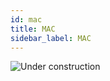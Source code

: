 ```yaml
---
id: mac
title: MAC
sidebar_label: MAC
---
```

![Under construction](/img/underconstruction.png "Under Construction")
